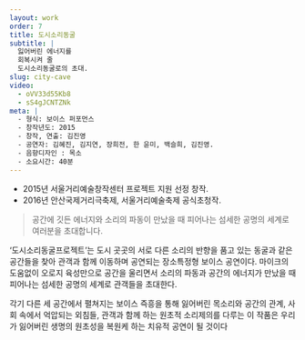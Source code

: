 ```yaml
---
layout: work
order: 7
title: 도시소리동굴
subtitle: |
  잃어버린 에너지를
  회복시켜 줄
  도시소리동굴로의 초대.
slug: city-cave
video:
  - oVV33d55Kb8
  - sS4gJCNTZNk
meta: |
  - 형식: 보이스 퍼포먼스
  - 창작년도: 2015
  - 창작, 연출: 김진영
  - 공연자: 김혜진, 김지연, 장희전, 한 윤미, 백슬희, 김진영.
  - 음향디자인 : 목소
  - 소요시간: 40분
---
```


- 2015년 서울거리예술창작센터 프로젝트 지원 선정 창작.
- 2016년 안산국제거리극축제, 서울거리예술축제 공식초청작.

> 공간에 깃든 에너지와 소리의 파동이 만났을 때 피어나는 섬세한 공명의 세계로 여러분을 초대합니다.

‘도시소리동굴프로젝트’는  도시 곳곳의 서로 다른 소리의 반향을 품고 있는 동굴과 같은 공간들을 찾아 관객과 함께 이동하며 공연되는 장소특정형 보이스 공연이다.
마이크의 도움없이 오로지 육성만으로 공간을 울리면서 소리의 파동과 공간의 에너지가 만났을 때 피어나는 섬세한 공명의 세계로 관객들을 초대한다.

각기 다른 세 공간에서 펼쳐지는 보이스 즉흥을 통해 잃어버린 목소리와 공간의 관계, 사회 속에서 억압되는 외침들, 관객과 함께 하는 원초적 소리제의를 다루는 이 작품은 우리가 잃어버린 생명의 원초성을 복원케 하는 치유적 공연이 될 것이다

